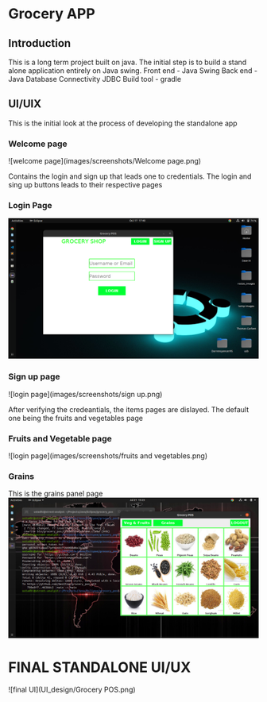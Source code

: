 # Grocery APP
## Introduction
This is a long term project built on java. The initial step is to build a stand alone application entirely on Java swing. 
Front end - Java Swing
Back end - Java Database Connectivity JDBC
Build tool - gradle 

## UI/UIX
This is the initial look at the process of developing the standalone app

### Welcome page
![welcome page](images/screenshots/Welcome page.png)

Contains the login and sign up that leads one to credentials. The login and sing up buttons leads to their respective pages 

### Login Page
![login page](images/screenshots/login.png)

### Sign up page 
![login page](images/screenshots/sign up.png)

After verifying the credeantials, the items pages are dislayed. The default one being the fruits and vegetables page 
### Fruits and Vegetable page 
![login page](images/screenshots/fruits and vegetables.png)
### Grains 
This is the grains panel page
![login page](images/screenshots/grains.png)

# FINAL STANDALONE UI/UX
![final UI](UI_design/Grocery POS.png)
